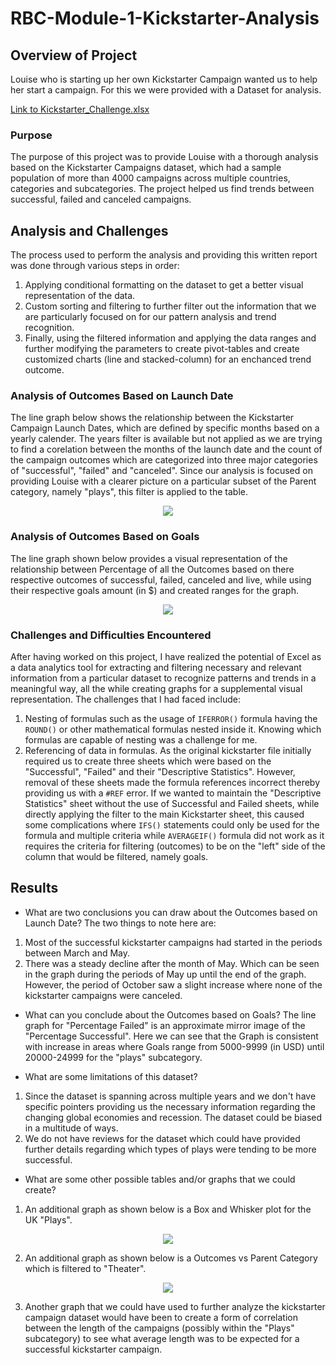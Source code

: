 # RBC-Module-1-Kickstarter-Analysis

## Overview of Project
Louise who is starting up her own Kickstarter Campaign wanted us to help her start a campaign. For this we were provided with a Dataset for analysis.

[Link to Kickstarter_Challenge.xlsx](Kickstarter_Challenge.xlsx)

### Purpose
The purpose of this project was to provide Louise with a thorough analysis based on the Kickstarter Campaigns dataset, which had a sample population of more than 4000 campaigns across multiple countries, categories and subcategories. The project helped us find trends between successful, failed and canceled campaigns.

## Analysis and Challenges
The process used to perform the analysis and providing this written report was done through various steps in order:
1. Applying conditional formatting on the dataset to get a better visual representation of the data.
2. Custom sorting and filtering to further filter out the information that we are particularly focused on for our pattern analysis and trend recognition.
3. Finally, using the filtered information and applying the data ranges and further modifying the parameters to create pivot-tables and create customized charts (line and stacked-column) for an enchanced trend outcome.
  
### Analysis of Outcomes Based on Launch Date
The line graph below shows the relationship between the Kickstarter Campaign Launch Dates, which are defined by specific months based on a yearly calender. The years filter is available but not applied as we are trying to find a corelation between the months of the launch date and the count of the campaign outcomes which are categorized into three major categories of "successful", "failed" and "canceled". Since our analysis is focused on providing Louise with a clearer picture on a particular subset of the Parent category, namely "plays", this filter is applied to the table.

<p align="center">
  <img src="https://github.com/mubeenkh4u/RBC-Module-1-Kickstarter-Analysis/blob/main/Theater_Outcomes_vs_Launch.png">
</p>

### Analysis of Outcomes Based on Goals
The line graph shown below provides a visual representation of the relationship between Percentage of all the Outcomes based on there respective outcomes of successful, failed, canceled and live, while using their respective goals amount (in $) and created ranges for the graph.

<p align="center">
  <img src="https://github.com/mubeenkh4u/RBC-Module-1-Kickstarter-Analysis/blob/main/Outcomes_vs_Goals.png">
</p>

### Challenges and Difficulties Encountered
After having worked on this project, I have realized the potential of Excel as a data analytics tool for extracting and filtering necessary and relevant information from a particular dataset to recognize patterns and trends in a meaningful way, all the while creating graphs for a supplemental visual representation. The challenges that I had faced include:
1. Nesting of formulas such as the usage of `IFERROR()` formula having the `ROUND()` or other mathematical formulas nested inside it. Knowing which formulas are capable of nesting was a challenge for me.
2. Referencing of data in formulas. As the original kickstarter file initially required us to create three sheets which were based on the "Successful", "Failed" and their "Descriptive Statistics". However, removal of these sheets made the formula references incorrect thereby providing us with a `#REF` error. If we wanted to maintain the "Descriptive Statistics" sheet without the use of Successful and Failed sheets, while directly applying the filter to the main Kickstarter sheet, this caused some complications where `IFS()` statements could only be used for the formula and multiple criteria while `AVERAGEIF()` formula did not work as it requires the criteria for filtering (outcomes) to be on the "left" side of the column that would be filtered, namely goals.

## Results

- What are two conclusions you can draw about the Outcomes based on Launch Date?
The two things to note here are:
1. Most of the successful kickstarter campaigns had started in the periods between March and May.
2. There was a steady decline after the month of May. Which can be seen in the graph during the periods of May up until the end of the graph. However, the period of October saw a slight increase where none of the kickstarter campaigns were canceled.

- What can you conclude about the Outcomes based on Goals?
The line graph for "Percentage Failed" is an approximate mirror image of the "Percentage Successful". Here we can see that the Graph is consistent with increase in areas where Goals range from 5000-9999 (in USD) until 20000-24999 for the "plays" subcategory.

- What are some limitations of this dataset?
1. Since the dataset is spanning across multiple years and we don't have specific pointers providing us the necessary information regarding the changing global economies and recession. The dataset could be biased in a multitude of ways.
2. We do not have reviews for the dataset which could have provided further details regarding which types of plays were tending to be more successful.

- What are some other possible tables and/or graphs that we could create?
1. An additional graph as shown below is a Box and Whisker plot for the UK "Plays".

<p align="center">
  <img src="https://github.com/mubeenkh4u/RBC-Module-1-Kickstarter-Analysis/blob/main/Box_Whisker_GB_Musical.png">
</p>

2. An additional graph as shown below is a Outcomes vs Parent Category which is filtered to "Theater".

<p align="center">
  <img src="https://github.com/mubeenkh4u/RBC-Module-1-Kickstarter-Analysis/blob/main/Outcomes_vs_Theater.png">
</p>

3. Another graph that we could have used to further analyze the kickstarter campaign dataset would have been to create a form of correlation between the length of the campaigns (possibly within the "Plays" subcategory) to see what average length was to be expected for a successful kickstarter campaign.
